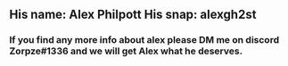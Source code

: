 His name: Alex Philpott
His snap: alexgh2st 
-----
### If you find any more info about alex please DM me on discord Zorpze#1336 and we will get Alex what he deserves.
